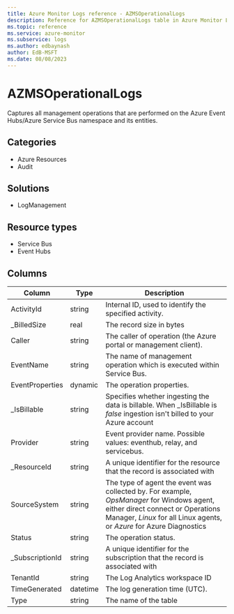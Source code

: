 ```yaml
---
title: Azure Monitor Logs reference - AZMSOperationalLogs
description: Reference for AZMSOperationalLogs table in Azure Monitor Logs.
ms.topic: reference
ms.service: azure-monitor
ms.subservice: logs
ms.author: edbaynash
author: EdB-MSFT
ms.date: 08/08/2023
---
```


# AZMSOperationalLogs

 Captures all management operations that are performed on the Azure Event Hubs/Azure Service Bus namespace and its entities.

## Categories

- Azure Resources
- Audit
## Solutions

- LogManagement
## Resource types

- Service Bus
- Event Hubs




## Columns

| Column | Type | Description |
| --- | --- | --- |
| ActivityId | string | Internal ID, used to identify the specified activity. |
| _BilledSize | real | The record size in bytes |
| Caller | string | The caller of operation (the Azure portal or management client). |
| EventName | string | The name of management operation which is executed within Service Bus. |
| EventProperties | dynamic | The operation properties. |
| _IsBillable | string | Specifies whether ingesting the data is billable. When _IsBillable is *false* ingestion isn't billed to your Azure account |
| Provider | string | Event provider name. Possible values: eventhub, relay, and servicebus. |
| _ResourceId | string | A unique identifier for the resource that the record is associated with |
| SourceSystem | string | The type of agent the event was collected by. For example, *OpsManager* for Windows agent, either direct connect or Operations Manager, *Linux* for all Linux agents, or *Azure* for Azure Diagnostics |
| Status | string | The operation status. |
| _SubscriptionId | string | A unique identifier for the subscription that the record is associated with |
| TenantId | string | The Log Analytics workspace ID |
| TimeGenerated | datetime | The log generation time (UTC). |
| Type | string | The name of the table |
